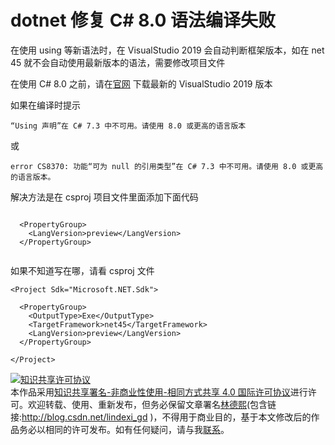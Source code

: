 
# dotnet 修复 C# 8.0 语法编译失败

在使用 using 等新语法时，在 VisualStudio 2019 会自动判断框架版本，如在 net 45 就不会自动使用最新版本的语法，需要修改项目文件

<!--more-->


<!-- CreateTime:2020/2/1 16:59:41 -->



在使用 C# 8.0 之前，请在[官网](https://visualstudio.microsoft.com/) 下载最新的 VisualStudio 2019 版本

如果在编译时提示

```
“Using 声明”在 C# 7.3 中不可用。请使用 8.0 或更高的语言版本
```

或

```
error CS8370: 功能“可为 null 的引用类型”在 C# 7.3 中不可用。请使用 8.0 或更高的语言版本。
```

解决方法是在 csproj 项目文件里面添加下面代码

```

  <PropertyGroup>
    <LangVersion>preview</LangVersion>
  </PropertyGroup>


```

如果不知道写在哪，请看 csproj 文件

```
<Project Sdk="Microsoft.NET.Sdk">

  <PropertyGroup>
    <OutputType>Exe</OutputType>
    <TargetFramework>net45</TargetFramework>
    <LangVersion>preview</LangVersion>
  </PropertyGroup>

</Project>

```





<a rel="license" href="http://creativecommons.org/licenses/by-nc-sa/4.0/"><img alt="知识共享许可协议" style="border-width:0" src="https://licensebuttons.net/l/by-nc-sa/4.0/88x31.png" /></a><br />本作品采用<a rel="license" href="http://creativecommons.org/licenses/by-nc-sa/4.0/">知识共享署名-非商业性使用-相同方式共享 4.0 国际许可协议</a>进行许可。欢迎转载、使用、重新发布，但务必保留文章署名[林德熙](http://blog.csdn.net/lindexi_gd)(包含链接:http://blog.csdn.net/lindexi_gd )，不得用于商业目的，基于本文修改后的作品务必以相同的许可发布。如有任何疑问，请与我[联系](mailto:lindexi_gd@163.com)。